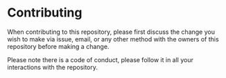 # Contributing

When contributing to this repository, please first discuss the change you wish to make via issue,
email, or any other method with the owners of this repository before making a change. 

Please note there is a code of conduct, please follow it in all your interactions with the repository.